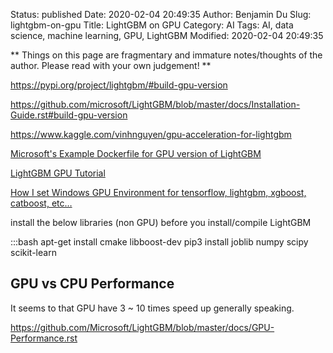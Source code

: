Status: published
Date: 2020-02-04 20:49:35
Author: Benjamin Du
Slug: lightgbm-on-gpu
Title: LightGBM on GPU
Category: AI
Tags: AI, data science, machine learning, GPU, LightGBM
Modified: 2020-02-04 20:49:35

**
Things on this page are fragmentary and immature notes/thoughts of the author.
Please read with your own judgement!
**


https://pypi.org/project/lightgbm/#build-gpu-version

https://github.com/microsoft/LightGBM/blob/master/docs/Installation-Guide.rst#build-gpu-version

https://www.kaggle.com/vinhnguyen/gpu-acceleration-for-lightgbm

[Microsoft's Example Dockerfile for GPU version of LightGBM](https://github.com/microsoft/LightGBM/blob/master/docker/gpu/dockerfile.gpu)

[LightGBM GPU Tutorial](https://lightgbm.readthedocs.io/en/latest/GPU-Tutorial.html)

[How I set Windows GPU Environment for tensorflow, lightgbm, xgboost, catboost, etc…](https://harangdev.github.io/tips/1/)

install the below libraries (non GPU) before you install/compile LightGBM

:::bash
apt-get install cmake libboost-dev
pip3 install joblib numpy scipy scikit-learn

## GPU vs CPU Performance

It seems to that GPU have 3 ~ 10 times speed up generally speaking.

https://github.com/Microsoft/LightGBM/blob/master/docs/GPU-Performance.rst
